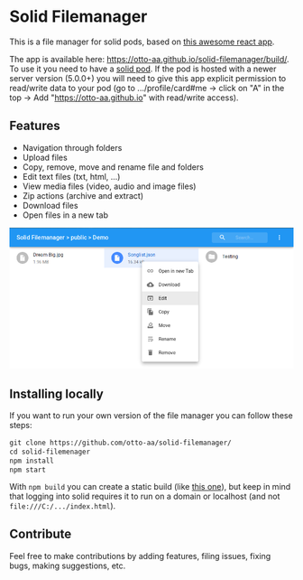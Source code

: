 # Solid Filemanager

This is a file manager for solid pods, based on [this awesome react app](https://github.com/joni2back/react-filemanager/).

The app is available here: https://otto-aa.github.io/solid-filemanager/build/. To use it you need to have a [solid pod](https://solid.inrupt.com/get-a-solid-pod). If the pod is hosted with a newer server version (5.0.0+) you will need to give this app explicit permission to read/write data to your pod (go to .../profile/card#me -> click on "A" in the top -> Add "https://otto-aa.github.io" with read/write access).

## Features

- Navigation through folders
- Upload files
- Copy, remove, move and rename file and folders
- Edit text files (txt, html, ...)
- View media files (video, audio and image files)
- Zip actions (archive and extract)
- Download files
- Open files in a new tab

![Screenshot of the file manager](./images/Screenshot.png "Demo Screenshot")

## Installing locally

If you want to run your own version of the file manager you can follow these steps:

```shell
git clone https://github.com/otto-aa/solid-filemanager/
cd solid-filemenager
npm install
npm start
```

With `npm build` you can create a static build (like [this one](https://otto-aa.github.io/solid-filemanager/build/)), but keep in mind that logging into solid requires it to run on a domain or localhost (and not `file:///C:/.../index.html`).

## Contribute

Feel free to make contributions by adding features, filing issues, fixing bugs, making suggestions, etc.
